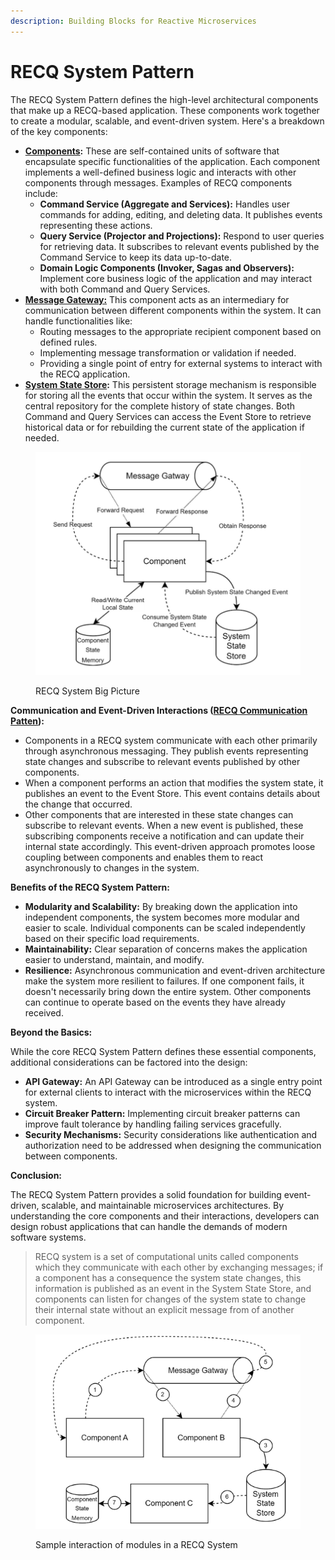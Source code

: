 ```yaml
---
description: Building Blocks for Reactive Microservices
---
```


# RECQ System Pattern

The RECQ System Pattern defines the high-level architectural components that make up a RECQ-based application. These components work together to create a modular, scalable, and event-driven system. Here's a breakdown of the key components:

* [**Components**](component.md)**:** These are self-contained units of software that encapsulate specific functionalities of the application. Each component implements a well-defined business logic and interacts with other components through messages. Examples of RECQ components include:
  * **Command Service (Aggregate and Services):** Handles user commands for adding, editing, and deleting data. It publishes events representing these actions.
  * **Query Service (Projector and Projections):** Respond to user queries for retrieving data. It subscribes to relevant events published by the Command Service to keep its data up-to-date.
  * **Domain Logic Components (Invoker, Sagas and Observers):** Implement core business logic of the application and may interact with both Command and Query Services.
* [**Message Gateway:**](message-gateway.md) This component acts as an intermediary for communication between different components within the system. It can handle functionalities like:
  * Routing messages to the appropriate recipient component based on defined rules.
  * Implementing message transformation or validation if needed.
  * Providing a single point of entry for external systems to interact with the RECQ application.
* [**System State Store**](system-state-store.md)**:** This persistent storage mechanism is responsible for storing all the events that occur within the system. It serves as the central repository for the complete history of state changes. Both Command and Query Services can access the Event Store to retrieve historical data or for rebuilding the current state of the application if needed.

<figure><img src="../../.gitbook/assets/image (38).png" alt=""><figcaption><p>RECQ System Big Picture</p></figcaption></figure>

**Communication and Event-Driven Interactions (**[**RECQ Communication Patten**](../recq-communication-pattern/)**):**

* Components in a RECQ system communicate with each other primarily through asynchronous messaging. They publish events representing state changes and subscribe to relevant events published by other components.
* When a component performs an action that modifies the system state, it publishes an event to the Event Store. This event contains details about the change that occurred.
* Other components that are interested in these state changes can subscribe to relevant events. When a new event is published, these subscribing components receive a notification and can update their internal state accordingly. This event-driven approach promotes loose coupling between components and enables them to react asynchronously to changes in the system.

**Benefits of the RECQ System Pattern:**

* **Modularity and Scalability:** By breaking down the application into independent components, the system becomes more modular and easier to scale. Individual components can be scaled independently based on their specific load requirements.
* **Maintainability:** Clear separation of concerns makes the application easier to understand, maintain, and modify.
* **Resilience:** Asynchronous communication and event-driven architecture make the system more resilient to failures. If one component fails, it doesn't necessarily bring down the entire system. Other components can continue to operate based on the events they have already received.

**Beyond the Basics:**

While the core RECQ System Pattern defines these essential components, additional considerations can be factored into the design:

* **API Gateway:** An API Gateway can be introduced as a single entry point for external clients to interact with the microservices within the RECQ system.
* **Circuit Breaker Pattern:** Implementing circuit breaker patterns can improve fault tolerance by handling failing services gracefully.
* **Security Mechanisms:** Security considerations like authentication and authorization need to be addressed when designing the communication between components.

**Conclusion:**

The RECQ System Pattern provides a solid foundation for building event-driven, scalable, and maintainable microservices architectures. By understanding the core components and their interactions, developers can design robust applications that can handle the demands of modern software systems.

> RECQ system is a set of computational units called components which they communicate with each other by exchanging messages; if a component has a consequence the system state changes, this information is published as an event in the System State Store, and components can listen for changes of the system state to change their internal state without an explicit message from of another component.

<figure><img src="../../.gitbook/assets/image (1) (1).png" alt=""><figcaption><p>Sample interaction of modules in a RECQ System</p></figcaption></figure>
